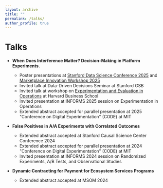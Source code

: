 ```yaml
---
layout: archive
title: ""
permalink: /talks/
author_profile: true
---
```

# Talks
* **When Does Interference Matter? Decision-Making in Platform Experiments.**
  - Poster presentations at [Stanford Data Science Conference 2025](https://datascience.stanford.edu/events/conference/2025-stanford-data-science-conference) and [Marketplace Innovation Workshop 2025](https://marketplaceinnovation.net/)
  - Invited talk at Data-Driven Decisions Seminar at Stanford GSB
  - Invited talk at workshop on [Experimentation and Evaluation in Operations](https://www.hbs.edu/faculty/research/seminars-conferences/Pages/event.aspx?conf=eeo-workshop&view=home) at Harvard Business School
  - Invited presentation at INFORMS 2025 session on Experimentation in Operations
  - Extended abstract accepted for parallel presentation at 2025 "Conference on Digital Experimentation" (CODE) at MIT

* **False Positives in A/A Experiments with Correlated Outcomes**
  - Extended abstract accepted at Stanford Causal Science Center Conference 2024
  - Extended abstract accepted for parallel presentation at 2024 "Conference on Digital Experimentation" (CODE) at MIT
  - Invited presentation at INFORMS 2024 session on Randomized Experiments, A/B Tests, and Observational Studies

* **Dynamic Contracting for Payment for Ecosystem Services Programs**
  - Extended abstract accepted at MSOM 2024
